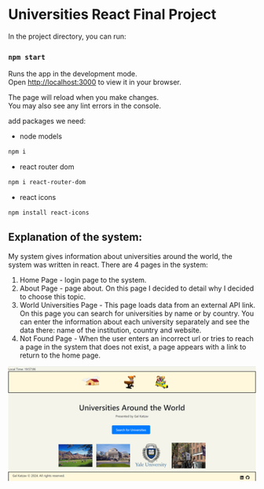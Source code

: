 # Universities React Final Project

In the project directory, you can run:

### `npm start`

Runs the app in the development mode.\
Open [http://localhost:3000](http://localhost:3000) to view it in your browser.

The page will reload when you make changes.\
You may also see any lint errors in the console.

add packages we need:
- node models

```sh
npm i
```

- react router dom

```sh
npm i react-router-dom

```

- react icons

```sh
npm install react-icons

```

## Explanation of the system:

My system gives information about universities around the world, the system was written in react. There are 4 pages in the system:

1. Home Page - login page to the system.
2. About Page - page about. On this page I decided to detail why I decided to choose this topic.
3. World Universities Page - This page loads data from an external API link. On this page you can search for universities by name or by country. You can enter the information about each university separately and see the data there: name of the institution, country and website.
4. Not Found Page - When the user enters an incorrect url or tries to reach a page in the system that does not exist, a page appears with a link to return to the home page.

![alt text](<דף בית.png>)
